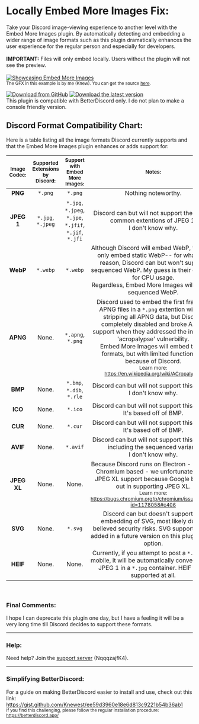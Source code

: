 # Locally Embed More Images Fix:

<p>Take your Discord image-viewing experience to another level with the Embed More Images plugin. By automatically detecting and embedding a wider range of image formats such as this plugin dramatically enhances the user experience for the regular person and especially for developers.<br><br> <b>IMPORTANT:</b> Files will only embed locally. Users without the plugin will not see the preview.
<br><br><a href="https://cdn.discordapp.com/attachments/753561208073879642/1134847376541106176/output_animation8.webp"><img src="https://cdn.discordapp.com/attachments/753561208073879642/1134847376541106176/output_animation8.webp" alt="Showcasing Embed More Images" style="cursor:pointer;"/></a><br><sub>The GFX in this example is by me (Knew). You can get the source <a href="https://twitter.com/KnewestLSEP/status/1680420950867869696">here</a>.</sub><p>
<a href="https://github.com/Knewest/embed-more-images/releases"><img src="https://cdn.discordapp.com/attachments/753561208073879642/1110739988712271873/DownloadButtonFromGithub.webp" alt="Download from GitHub" style="cursor:pointer;"/></a> 
<a href="https://betterdiscord.app/Download?id=1000"><img src="https://cdn.discordapp.com/attachments/753561208073879642/1110738604780691616/DownloadButtonLatestVersion.webp" alt="Download the latest version" style="cursor:pointer;"/></a>
<br>This plugin is compatible with BetterDiscord only. I do not plan to make a console friendly version.

## Discord Format Compatibility Chart:

Here is a table listing all the image formats Discord currently supports and that the Embed More Images plugin enhances or adds support for:

|<sub>**Image Codec:**</sub>|<sub>**Supported Extensions by Discord:**</sub>|<sub>**Support with Embed More Images:**</sub>|<sub>**Notes:**</sub>|
|:---:|:---:|:---:|:---:|
|**PNG**|`*.png`|`*.png`|Nothing noteworthy.|
|**JPEG 1**|`*.jpg`, `*.jpeg`|`*.jpg`, `*.jpeg`, `*.jpe`, `*.jfif`, `*.jif`, `*.jfi`|Discord can but will not support these very common extentions of JPEG 1.<br>I don't know why.|
|**WebP**|`*.webp`|`*.webp`|Although Discord will embed WebP, they will only embed static WebP-- for whatever reason, Discord can but won't support sequenced WebP. My guess is their concern for CPU usage.<br>Regardless, Embed More Images will embed sequenced WebP.|
|**APNG**|None.|`*.apng`, `*.png`|Discord used to embed the first frame of APNG files in a `*.png` extention without stripping all APNG data, but Discord completely disabled and broke APNG support when they addressed the infamous 'acropalypse' vulnerbility.<br>Embed More Images will embed these formats, but with limited functionality because of Discord.<br><sub>Learn more: https://en.wikipedia.org/wiki/ACropalypse</sub>|
|**BMP**|None.|`*.bmp`, `*.dib`, `*.rle`|Discord can but will not support this format.<br>I don't know why.|
|**ICO**|None.|`*.ico`|Discord can but will not support this format. It's based off of BMP.|
|**CUR**|None.|`*.cur`|Discord can but will not support this format. It's based off of BMP.|
|**AVIF**|None.|`*.avif`|Discord can but will not support this format, including the sequenced variant.<br>I don't know why.|
|**JPEG XL**|None.|None.|Because Discord runs on Electron - which is Chromium based - we unfortunately lack JPEG XL support because Google backed out in supporting JPEG XL.<br><sub>Learn more: https://bugs.chromium.org/p/chromium/issues/detail?id=1178058#c406</sub>|
|**SVG**|None.|`*.svg`|Discord can but doesn't support the embedding of SVG, most likely due to believed security risks. SVG support will be added in a future version on this plugin as an option.|
|**HEIF**|None.|None.|Currently, if you attempt to post a `*.heic` on mobile, it will be automatically converted to a JPEG 1 in a `*.jpg` container. HEIF is not supported at all.|

<br>

### Final Comments:
I hope I can deprecate this plugin one day, but I have a feeling it will be a very long time till Discord decides to support these formats.

----------------------------------------------------

### Help:
Need help? Join the [support server](https://discord.gg/NqqqzajfK4) (NqqqzajfK4).

----------------------------------------------------

### Simplifying BetterDiscord:
For a guide on making BetterDiscord easier to install and use, check out this link: https://gist.github.com/Knewest/ee59d3960e18e6d813c9221b54b36ab1 <br>
<sub>If you find this challenging, please follow the regular installation procedure: https://betterdiscord.app/</sub>
